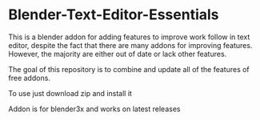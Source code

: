 # Blender-Text-Editor-Essentials
This is a blender addon for adding features to improve work follow in text editor, despite the fact that there are many addons for improving features. However, the majority are either out of date or lack other features.

The goal of this repository is to combine and update all of the features of free addons.

To use just download zip and install it 

Addon is for blender3x and works on latest releases
